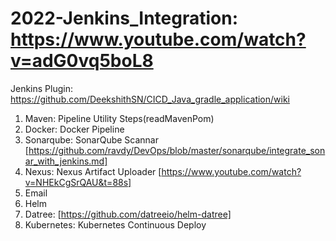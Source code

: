 # 2022-Jenkins_Integration: https://www.youtube.com/watch?v=adG0vq5boL8
Jenkins Plugin: https://github.com/DeekshithSN/CICD_Java_gradle_application/wiki
1. Maven: Pipeline Utility Steps(readMavenPom)
2. Docker: Docker Pipeline
3. Sonarqube: SonarQube Scannar [https://github.com/ravdy/DevOps/blob/master/sonarqube/integrate_sonar_with_jenkins.md]
4. Nexus:  Nexus Artifact Uploader [https://www.youtube.com/watch?v=NHEkCgSrQAU&t=88s]
5. Email
6. Helm
7. Datree: [https://github.com/datreeio/helm-datree]
8. Kubernetes: Kubernetes Continuous Deploy
